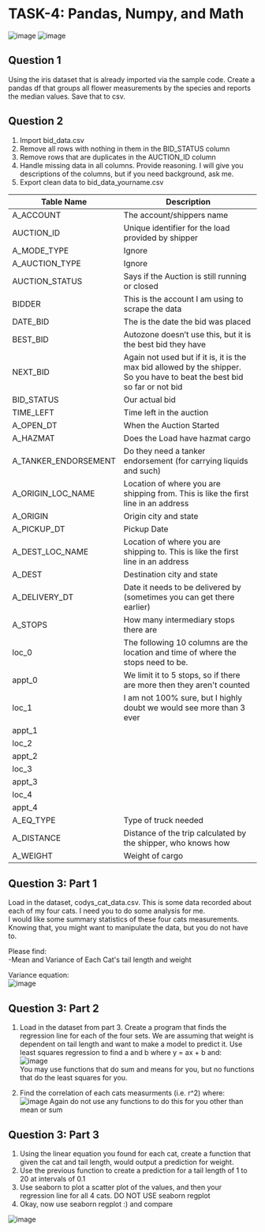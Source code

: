 # TASK-4: Pandas, Numpy, and Math

![image](https://user-images.githubusercontent.com/91676235/140940262-3bb84140-a458-495b-86cb-62a14b752308.png)
![image](https://user-images.githubusercontent.com/91676235/140940530-b802ad80-303c-4da6-85a7-bd434ecf3739.png)

## Question 1
Using the iris dataset that is already imported via the sample code. Create a pandas df that groups all flower measurements by the species and reports the median values. Save that to csv.

## Question 2
1. Import bid_data.csv
2. Remove all rows with nothing in them in the BID_STATUS column
3. Remove rows that are duplicates in the AUCTION_ID column
4. Handle missing data in all columns. Provide reasoning. I will give you descriptions of the columns, but if you need background, ask me.
5. Export clean data to bid_data_yourname.csv

| Table Name           | Description                                                                                                                 |
|----------------------|-----------------------------------------------------------------------------------------------------------------------------|
| A_ACCOUNT            | The account/shippers name                                                                                                   |
| AUCTION_ID           | Unique identifier for the load provided by shipper                                                                          |
| A_MODE_TYPE          | Ignore                                                                                                                      |
| A_AUCTION_TYPE       | Ignore                                                                                                                      |
| AUCTION_STATUS       | Says if the Auction is still running or closed                                                                              |
| BIDDER               | This is the account I am using to scrape the data                                                                           |
| DATE_BID             | The is the date the bid was placed                                                                                          |
| BEST_BID             | Autozone doesn’t use this, but it is the best bid they have                                                                 |
| NEXT_BID             | Again not used but if it is, it is the max bid allowed by the shipper. So   you have to beat the best bid so far or not bid |
| BID_STATUS           | Our actual bid                                                                                                              |
| TIME_LEFT            | Time left in the auction                                                                                                    |
| A_OPEN_DT            | When the Auction Started                                                                                                    |
| A_HAZMAT             | Does the Load have hazmat cargo                                                                                             |
| A_TANKER_ENDORSEMENT | Do they need a tanker endorsement (for carrying liquids and such)                                                           |
| A_ORIGIN_LOC_NAME    | Location of where you are shipping from. This is like the first line in   an address                                        |
| A_ORIGIN             | Origin city and state                                                                                                       |
| A_PICKUP_DT          | Pickup Date                                                                                                                 |
| A_DEST_LOC_NAME      | Location of where you are shipping to. This is like the first line in an   address                                          |
| A_DEST               | Destination city and state                                                                                                  |
| A_DELIVERY_DT        | Date it needs to be delivered by (sometimes you can get there earlier)                                                      |
| A_STOPS              | How many intermediary stops there are                                                                                       |
| loc_0                | The following 10 columns are the location and time of where the stops   need to be.                                         |
| appt_0               | We limit it to 5 stops, so if there are more then they aren't counted                                                       |
| loc_1                | I am not 100% sure, but I highly doubt we would see more than 3 ever                                                        |
| appt_1               |                                                                                                                             |
| loc_2                |                                                                                                                             |
| appt_2               |                                                                                                                             |
| loc_3                |                                                                                                                             |
| appt_3               |                                                                                                                             |
| loc_4                |                                                                                                                             |
| appt_4               |                                                                                                                             |
| A_EQ_TYPE            | Type of truck needed                                                                                                        |
| A_DISTANCE           | Distance of the trip calculated by the shipper, who knows how                                                               |
| A_WEIGHT             | Weight of cargo                                                                                                             | 

## Question 3: Part 1
Load in the dataset, codys_cat_data.csv. This is some data recorded about each of my four cats. I need you to do some analysis for me.  
I would like some summary statistics of these four cats measurements. Knowing that, you might want to manipulate the data, but you do not have to.  

Please find:  
-Mean and Variance of Each Cat's tail length and weight

Variance equation:  
![image](https://user-images.githubusercontent.com/91676235/140966196-05b46c09-3e58-44b3-80ca-b5b89b007cef.png)

## Question 3: Part 2
1. Load in the dataset from part 3. Create a program that finds the regression line for each of the four sets. We are assuming that weight is dependent on tail length and want to make a model to predict it. Use least squares regression to find a and b where y = ax + b and:    
![image](https://user-images.githubusercontent.com/91676235/140944645-f9cc5f38-f646-409f-8240-6d4c0ab7725f.png)  
You may use functions that do sum and means for you, but no functions that do the least squares for you. 

2. Find the correlation of each cats measurments (i.e. r^2) where:  
![image](https://user-images.githubusercontent.com/91676235/141536971-68882459-f3ba-4589-8df2-ffb0638378ec.png)
Again do not use any functions to do this for you other than mean or sum

## Question 3: Part 3
1. Using the linear equation you found for each cat, create a function that given the cat and tail length, would output a prediction for weight.
2. Use the previous function to create a prediction for a tail length of 1 to 20 at intervals of 0.1
3. Use seaborn to plot a scatter plot of the values, and then your regression line for all 4 cats. DO NOT USE seaborn regplot
4. Okay, now use seaborn regplot :) and compare

![image](https://user-images.githubusercontent.com/91676235/140948302-343dd84b-f96b-4cab-b658-ad52064dfbd7.png)

